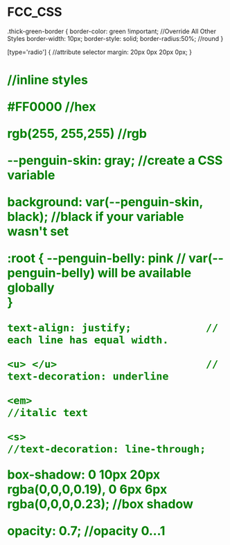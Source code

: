 # FCC_CSS
.thick-green-border {
    border-color: green !important;   //Override All Other Styles
    border-width: 10px;
    border-style: solid;
    border-radius:50%;              //round
}

[type='radio'] {                    //attribute selector
  margin: 20px 0px 20px 0px;
}

<h1 style="color: green;">           //inline styles

#FF0000                             //hex
    
rgb(255, 255,255)                   //rgb
    
--penguin-skin: gray;               //create a CSS variable
    
background: var(--penguin-skin, black);   //black if your variable wasn't set
    
 :root {
--penguin-belly: pink               // var(--penguin-belly) will be available globally    
  }
    
    text-align: justify;            // each line has equal width.
    
    <u> </u>                        // text-decoration: underline
    
    <em>                            //italic text
        
    <s>                             //text-decoration: line-through;
        
   box-shadow: 0 10px 20px rgba(0,0,0,0.19), 0 6px 6px rgba(0,0,0,0.23);                    //box shadow
        
  opacity:  0.7;                    //opacity 0...1
        
  

    



  



    
